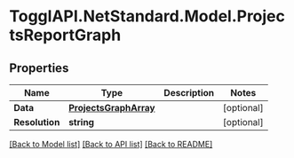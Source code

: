 # TogglAPI.NetStandard.Model.ProjectsReportGraph
## Properties

Name | Type | Description | Notes
------------ | ------------- | ------------- | -------------
**Data** | [**ProjectsGraphArray**](ProjectsGraphArray.md) |  | [optional] 
**Resolution** | **string** |  | [optional] 

[[Back to Model list]](../README.md#documentation-for-models) [[Back to API list]](../README.md#documentation-for-api-endpoints) [[Back to README]](../README.md)

